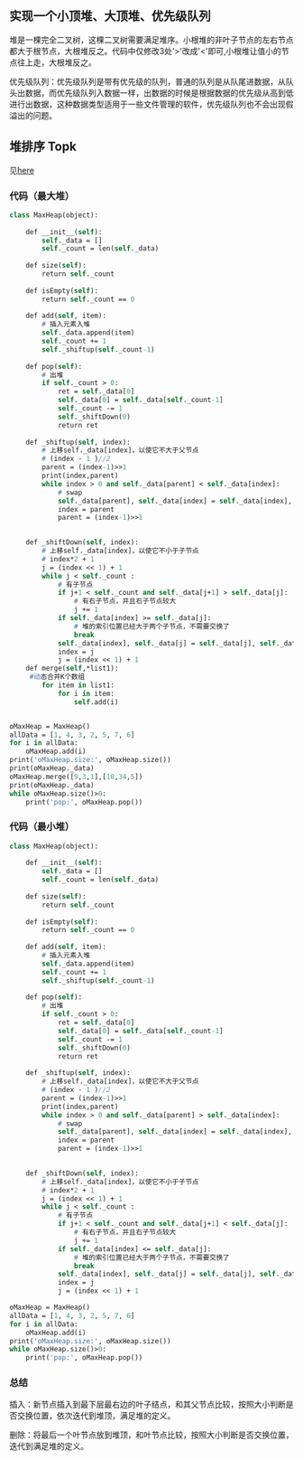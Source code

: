 ## 实现一个小顶堆、大顶堆、优先级队列
堆是一棵完全二叉树，这棵二叉树需要满足堆序。小根堆的非叶子节点的左右节点都大于根节点，大根堆反之。代码中仅修改3处'>'改成'<'即可,小根堆让值小的节点往上走，大根堆反之。

优先级队列：优先级队列是带有优先级的队列，普通的队列是从队尾进数据，从队头出数据，而优先级队列入数据一样，出数据的时候是根据数据的优先级从高到低进行出数据，这种数据类型适用于一些文件管理的软件，优先级队列也不会出现假溢出的问题。
## 堆排序 Topk
见[here](https://github.com/Clayygou/Datawhale-6-programming/blob/master/Task3/%E6%8E%92%E5%BA%8F/1%E3%80%81%E5%AE%9E%E7%8E%B0%E5%BD%92%E5%B9%B6%E6%8E%92%E5%BA%8F%E3%80%81%E5%BF%AB%E9%80%9F%E6%8E%92%E5%BA%8F%E3%80%81%E6%8F%92%E5%85%A5%E6%8E%92%E5%BA%8F%E3%80%81%E5%86%92%E6%B3%A1%E6%8E%92%E5%BA%8F%E3%80%81%E9%80%89%E6%8B%A9%E6%8E%92%E5%BA%8F%E3%80%81%E5%A0%86%E6%8E%92%E5%BA%8F.md)
### 代码（最大堆）
```p
class MaxHeap(object):
 
    def __init__(self):
        self._data = []
        self._count = len(self._data)
 
    def size(self):
        return self._count
 
    def isEmpty(self):
        return self._count == 0
 
    def add(self, item):
        # 插入元素入堆
        self._data.append(item)
        self._count += 1
        self._shiftup(self._count-1)
 
    def pop(self):
        # 出堆
        if self._count > 0:
            ret = self._data[0]
            self._data[0] = self._data[self._count-1]
            self._count -= 1
            self._shiftDown(0)
            return ret
        
    def _shiftup(self, index):
        # 上移self._data[index]，以使它不大于父节点
        # (index - 1 )//2
        parent = (index-1)>>1
        print(index,parent)
        while index > 0 and self._data[parent] < self._data[index]:
            # swap
            self._data[parent], self._data[index] = self._data[index], self._data[parent]
            index = parent
            parent = (index-1)>>1

 
    def _shiftDown(self, index):
        # 上移self._data[index]，以使它不小于子节点
        # index*2 + 1
        j = (index << 1) + 1
        while j < self._count :
            # 有子节点
            if j+1 < self._count and self._data[j+1] > self._data[j]:
                # 有右子节点，并且右子节点较大
                j += 1
            if self._data[index] >= self._data[j]:
                # 堆的索引位置已经大于两个子节点，不需要交换了
                break
            self._data[index], self._data[j] = self._data[j], self._data[index]
            index = j
            j = (index << 1) + 1
    def merge(self,*list1):
     #动态合并K个数组
    	for item in list1:
    		for i in item:
    			self.add(i)


oMaxHeap = MaxHeap()
allData = [1, 4, 3, 2, 5, 7, 6]
for i in allData:
    oMaxHeap.add(i)
print('oMaxHeap.size:', oMaxHeap.size())
print(oMaxHeap._data)
oMaxHeap.merge([9,3,1],[10,34,5])
print(oMaxHeap._data)
while oMaxHeap.size()>0:
    print('pop:', oMaxHeap.pop())
```
### 代码（最小堆）
```p
class MaxHeap(object):
 
    def __init__(self):
        self._data = []
        self._count = len(self._data)
 
    def size(self):
        return self._count
 
    def isEmpty(self):
        return self._count == 0
 
    def add(self, item):
        # 插入元素入堆
        self._data.append(item)
        self._count += 1
        self._shiftup(self._count-1)
 
    def pop(self):
        # 出堆
        if self._count > 0:
            ret = self._data[0]
            self._data[0] = self._data[self._count-1]
            self._count -= 1
            self._shiftDown(0)
            return ret
        
    def _shiftup(self, index):
        # 上移self._data[index]，以使它不大于父节点
        # (index - 1 )//2
        parent = (index-1)>>1
        print(index,parent)
        while index > 0 and self._data[parent] > self._data[index]:
            # swap
            self._data[parent], self._data[index] = self._data[index], self._data[parent]
            index = parent
            parent = (index-1)>>1

 
    def _shiftDown(self, index):
        # 上移self._data[index]，以使它不小于子节点
        # index*2 + 1
        j = (index << 1) + 1
        while j < self._count :
            # 有子节点
            if j+1 < self._count and self._data[j+1] < self._data[j]:
                # 有右子节点，并且右子节点较大
                j += 1
            if self._data[index] <= self._data[j]:
                # 堆的索引位置已经大于两个子节点，不需要交换了
                break
            self._data[index], self._data[j] = self._data[j], self._data[index]
            index = j
            j = (index << 1) + 1

oMaxHeap = MaxHeap()
allData = [1, 4, 3, 2, 5, 7, 6]
for i in allData:
    oMaxHeap.add(i)
print('oMaxHeap.size:', oMaxHeap.size())
while oMaxHeap.size()>0:
    print('pop:', oMaxHeap.pop())
```

### 总结
插入：新节点插入到最下层最右边的叶子结点，和其父节点比较，按照大小判断是否交换位置，依次迭代到堆顶，满足堆的定义。

删除：将最后一个叶节点放到堆顶，和叶节点比较，按照大小判断是否交换位置，迭代到满足堆的定义。
